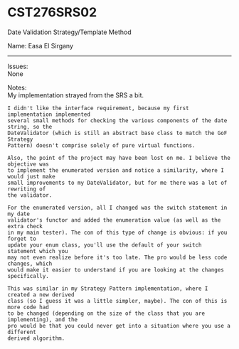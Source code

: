 # CST276SRS02  

Date Validation Strategy/Template Method  

Name: Easa El Sirgany 

---
Issues:  
	None

Notes:  
	My implementation strayed from the SRS a bit.

	I didn't like the interface requirement, because my first implementation implemented
	several small methods for checking the various components of the date string, so the
	DateValidator (which is still an abstract base class to match the GoF Strategy
	Pattern) doesn't comprise solely of pure virtual functions.

	Also, the point of the project may have been lost on me. I believe the objective was
	to implement the enumerated version and notice a similarity, where I would just make
	small improvements to my DateValidator, but for me there was a lot of rewriting of
	the validator.

	For the enumerated version, all I changed was the switch statement in my date
	validator's functor and added the enumeration value (as well as the extra check
	in my main tester). The con of this type of change is obvious: if you forget to
	update your enum class, you'll use the default of your switch statement which you
	may not even realize before it's too late. The pro would be less code changes, which
	would make it easier to understand if you are looking at the changes specifically.
	
	This was similar in my Strategy Pattern implementation, where I created a new derived
	class (so I guess it was a little simpler, maybe). The con of this is more code had
	to be changed (depending on the size of the class that you are implementing), and the
	pro would be that you could never get into a situation where you use a different
	derived algorithm.

###

